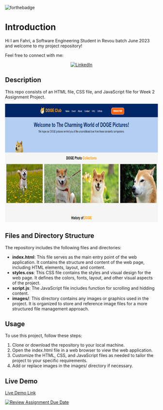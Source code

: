 ![forthebadge](https://forthebadge.com/images/badges/built-with-love.svg)

# Introduction

Hi I am Fahri, a Software Engineering Student in Revou batch June 2023 and welcome to my project repository!

Feel free to connect with me: 
<div align=center>
  <a href="https://www.linkedin.com/in/fahriprs/"><img src="https://img.shields.io/static/v1?style=for-the-badge&message=LinkedIn&color=0A66C2&logo=LinkedIn&logoColor=FFFFFF&label=" alt="LinkedIn" /></a>
</div>

## Description

This repo consists of an HTML file, CSS file, and JavaScript file for Week 2 Assignment Project.

<div align=center>
    <img width=792 height= 389 src="web-screenshot.png" alt="My Project Screeshot">
</div>

## Files and Directory Structure

The repository includes the following files and directories:

- **index.html**: This file serves as the main entry point of the web application. It contains the structure and content of the web page, including HTML elements, layout, and content.
- **styles.css**: This CSS file contains the styles and visual design for the web page. It defines the colors, fonts, layout, and other visual aspects of the project.
- **script.js**: The JavaScript file includes function for scrolling and hidding content.
- **images/**: This directory contains any images or graphics used in the project. It is organized to store and reference image files for a more structured file management approach.

## Usage
To use this project, follow these steps:

1. Clone or download the repository to your local machine.
2. Open the index.html file in a web browser to view the web application.
3. Customize the HTML, CSS, and JavaScript files as needed to tailor the project to your specific requirements.
4. Add or replace images in the images/ directory if necessary.

## Live Demo

[Live Demo Link](https://project-doge.netlify.app/)

[![Review Assignment Due Date](https://classroom.github.com/assets/deadline-readme-button-24ddc0f5d75046c5622901739e7c5dd533143b0c8e959d652212380cedb1ea36.svg)](https://classroom.github.com/a/6H2sAzcR)
